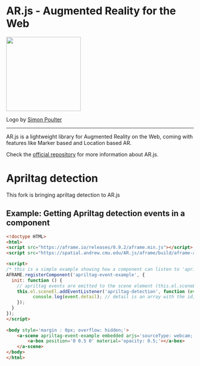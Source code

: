 # AR.js - Augmented Reality for the Web

<img src="https://github.com/jeromeetienne/AR.js/blob/master/AR.js-1920-1080-HD.png?raw=true" height="200" />

Logo by [Simon Poulter](https://twitter.com/viralinfo)

---

AR.js is a lightweight library for Augmented Reality on the Web, coming with features like Marker based and Location based AR.

Check the [official repository](https://github.com/jeromeetienne/AR.js) for more information about AR.js.

# Apriltag detection 

This fork is bringing apriltag detection to AR.js

## Example: Getting Apriltag detection events in a component

```html
<!doctype HTML>
<html>
<script src="https://aframe.io/releases/0.9.2/aframe.min.js"></script>
<script src="https://spatial.andrew.cmu.edu/AR.js/aframe/build/aframe-ar.js"></script>

<script>    
/* this is a simple example showing how a component can listen to 'apriltag-detection' events */
AFRAME.registerComponent('apriltag-event-example', {
  init: function () {
	// apriltag events are emitted to the scene element (this.el.sceneEl)
	this.el.sceneEl.addEventListener('apriltag-detection', function (event) {
		  console.log(event.detail); // detail is an array with the id, corners, center (and pose, if enabled) of each detection
	});
  }
});
</script>
		
<body style='margin : 0px; overflow: hidden;'>
	<a-scene apriltag-event-example embedded arjs='sourceType: webcam; trackingMethod: apriltag'>
		<a-box position='0 0.5 0' material='opacity: 0.5;'></a-box>
	</a-scene>
</body>
</html>
```
